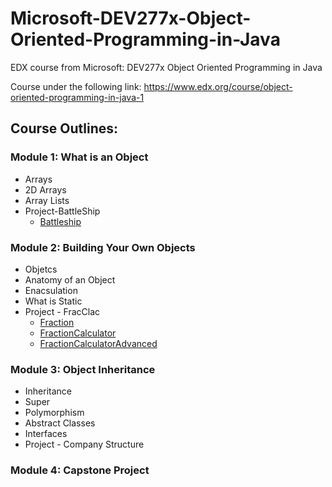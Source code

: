 # Microsoft-DEV277x-Object-Oriented-Programming-in-Java #
EDX course from Microsoft: DEV277x Object Oriented Programming in Java

Course under the following link:
https://www.edx.org/course/object-oriented-programming-in-java-1


## Course Outlines: ##
### Module 1: What is an Object ###
* Arrays
* 2D Arrays
* Array Lists
* Project-BattleShip
  * [Battleship](https://github.com/mghojal/Microsoft-DEV277x-Object-Oriented-Programming-in-Java/blob/master/Battleship.java)
### Module 2: Building Your Own Objects ###
* Objetcs
* Anatomy of an Object
* Enacsulation
* What is Static
* Project - FracClac
  * [Fraction](https://github.com/mghojal/Microsoft-DEV277x-Object-Oriented-Programming-in-Java/blob/master/Fraction.java)
  * [FractionCalculator](https://github.com/mghojal/Microsoft-DEV277x-Object-Oriented-Programming-in-Java/blob/master/FractionCalculator.java)
  * [FractionCalculatorAdvanced](https://github.com/mghojal/Microsoft-DEV277x-Object-Oriented-Programming-in-Java/blob/master/FractionCalculatorAdvanced.java)
### Module 3: Object Inheritance ###
* Inheritance
* Super
* Polymorphism
* Abstract Classes
* Interfaces
* Project - Company Structure
### Module 4: Capstone Project ###

